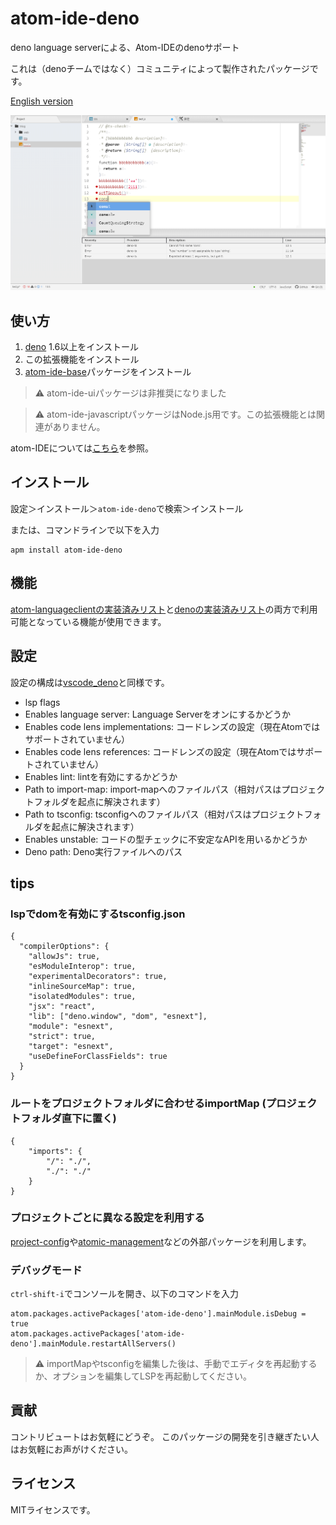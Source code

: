 # atom-ide-deno

deno language serverによる、Atom-IDEのdenoサポート

これは（denoチームではなく）コミュニティによって製作されたパッケージです。

[English version](https://github.com/ayame113/atom-ide-deno/blob/master/README.md)

![screen shot](https://raw.githubusercontent.com/ayame113/atom-ide-deno/master/screenshot/1.png)

## 使い方

1. [deno](https://deno.land/) 1.6以上をインストール
2. この拡張機能をインストール
3. [atom-ide-base](https://atom.io/packages/atom-ide-base)パッケージをインストール

> ⚠️ atom-ide-uiパッケージは非推奨になりました

> ⚠️ atom-ide-javascriptパッケージはNode.js用です。この拡張機能とは関連がありません。

atom-IDEについては[こちら](https://atom-community.github.io/)を参照。


## インストール

設定＞インストール＞`atom-ide-deno`で検索＞インストール

または、コマンドラインで以下を入力
```
apm install atom-ide-deno
```


## 機能

[atom-languageclientの実装済みリスト](https://github.com/atom-community/atom-languageclient#capabilities)と[denoの実装済みリスト](https://github.com/denoland/deno/issues/8643#issue-758171107)の両方で利用可能となっている機能が使用できます。

## 設定

設定の構成は[vscode_deno](https://github.com/denoland/vscode_deno)と同様です。

 - lsp flags
  - Enables language server: Language Serverをオンにするかどうか
  - Enables code lens implementations: コードレンズの設定（現在Atomではサポートされていません）
  - Enables code lens references: コードレンズの設定（現在Atomではサポートされていません）
  - Enables lint: lintを有効にするかどうか
  - Path to import-map: import-mapへのファイルパス（相対パスはプロジェクトフォルダを起点に解決されます）
  - Path to tsconfig: tsconfigへのファイルパス（相対パスはプロジェクトフォルダを起点に解決されます）
  - Enables unstable: コードの型チェックに不安定なAPIを用いるかどうか
 - Deno path: Deno実行ファイルへのパス


## tips

### lspでdomを有効にするtsconfig.json
```
{
  "compilerOptions": {
    "allowJs": true,
    "esModuleInterop": true,
    "experimentalDecorators": true,
    "inlineSourceMap": true,
    "isolatedModules": true,
    "jsx": "react",
    "lib": ["deno.window", "dom", "esnext"],
    "module": "esnext",
    "strict": true,
    "target": "esnext",
    "useDefineForClassFields": true
  }
}
```

### ルートをプロジェクトフォルダに合わせるimportMap (プロジェクトフォルダ直下に置く)
```
{
	"imports": {
		"/": "./",
		"./": "./"
	}
}
```

### プロジェクトごとに異なる設定を利用する

[project-config](https://atom.io/packages/project-config)や[atomic-management](https://atom.io/packages/atomic-management)などの外部パッケージを利用します。

### デバッグモード

`ctrl-shift-i`でコンソールを開き、以下のコマンドを入力
```
atom.packages.activePackages['atom-ide-deno'].mainModule.isDebug = true
atom.packages.activePackages['atom-ide-deno'].mainModule.restartAllServers()
```

> ⚠️ importMapやtsconfigを編集した後は、手動でエディタを再起動するか、オプションを編集してLSPを再起動してください。


## 貢献

コントリビュートはお気軽にどうぞ。
このパッケージの開発を引き継ぎたい人はお気軽にお声がけください。


## ライセンス

MITライセンスです。
